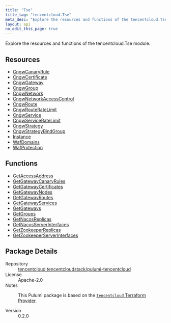 ```yaml
---
title: "Tse"
title_tag: "tencentcloud.Tse"
meta_desc: "Explore the resources and functions of the tencentcloud.Tse module."
layout: api
no_edit_this_page: true
---
```


<!-- WARNING: this file was generated by Pulumi Docs Generator. -->
<!-- Do not edit by hand unless you're certain you know what you are doing! -->

Explore the resources and functions of the tencentcloud.Tse module.

<h2 id="resources">Resources</h2>
<ul class="api">
    <li><a href="cngwcanaryrule/" title="CngwCanaryRule"><span class="api-symbol api-symbol--resource"></span>CngwCanaryRule</a></li>
    <li><a href="cngwcertificate/" title="CngwCertificate"><span class="api-symbol api-symbol--resource"></span>CngwCertificate</a></li>
    <li><a href="cngwgateway/" title="CngwGateway"><span class="api-symbol api-symbol--resource"></span>CngwGateway</a></li>
    <li><a href="cngwgroup/" title="CngwGroup"><span class="api-symbol api-symbol--resource"></span>CngwGroup</a></li>
    <li><a href="cngwnetwork/" title="CngwNetwork"><span class="api-symbol api-symbol--resource"></span>CngwNetwork</a></li>
    <li><a href="cngwnetworkaccesscontrol/" title="CngwNetworkAccessControl"><span class="api-symbol api-symbol--resource"></span>CngwNetworkAccessControl</a></li>
    <li><a href="cngwroute/" title="CngwRoute"><span class="api-symbol api-symbol--resource"></span>CngwRoute</a></li>
    <li><a href="cngwrouteratelimit/" title="CngwRouteRateLimit"><span class="api-symbol api-symbol--resource"></span>CngwRouteRateLimit</a></li>
    <li><a href="cngwservice/" title="CngwService"><span class="api-symbol api-symbol--resource"></span>CngwService</a></li>
    <li><a href="cngwserviceratelimit/" title="CngwServiceRateLimit"><span class="api-symbol api-symbol--resource"></span>CngwServiceRateLimit</a></li>
    <li><a href="cngwstrategy/" title="CngwStrategy"><span class="api-symbol api-symbol--resource"></span>CngwStrategy</a></li>
    <li><a href="cngwstrategybindgroup/" title="CngwStrategyBindGroup"><span class="api-symbol api-symbol--resource"></span>CngwStrategyBindGroup</a></li>
    <li><a href="instance/" title="Instance"><span class="api-symbol api-symbol--resource"></span>Instance</a></li>
    <li><a href="wafdomains/" title="WafDomains"><span class="api-symbol api-symbol--resource"></span>WafDomains</a></li>
    <li><a href="wafprotection/" title="WafProtection"><span class="api-symbol api-symbol--resource"></span>WafProtection</a></li>
</ul>

<h2 id="functions">Functions</h2>
<ul class="api">
    <li><a href="getaccessaddress/" title="GetAccessAddress"><span class="api-symbol api-symbol--function"></span>GetAccessAddress</a></li>
    <li><a href="getgatewaycanaryrules/" title="GetGatewayCanaryRules"><span class="api-symbol api-symbol--function"></span>GetGatewayCanaryRules</a></li>
    <li><a href="getgatewaycertificates/" title="GetGatewayCertificates"><span class="api-symbol api-symbol--function"></span>GetGatewayCertificates</a></li>
    <li><a href="getgatewaynodes/" title="GetGatewayNodes"><span class="api-symbol api-symbol--function"></span>GetGatewayNodes</a></li>
    <li><a href="getgatewayroutes/" title="GetGatewayRoutes"><span class="api-symbol api-symbol--function"></span>GetGatewayRoutes</a></li>
    <li><a href="getgatewayservices/" title="GetGatewayServices"><span class="api-symbol api-symbol--function"></span>GetGatewayServices</a></li>
    <li><a href="getgateways/" title="GetGateways"><span class="api-symbol api-symbol--function"></span>GetGateways</a></li>
    <li><a href="getgroups/" title="GetGroups"><span class="api-symbol api-symbol--function"></span>GetGroups</a></li>
    <li><a href="getnacosreplicas/" title="GetNacosReplicas"><span class="api-symbol api-symbol--function"></span>GetNacosReplicas</a></li>
    <li><a href="getnacosserverinterfaces/" title="GetNacosServerInterfaces"><span class="api-symbol api-symbol--function"></span>GetNacosServerInterfaces</a></li>
    <li><a href="getzookeeperreplicas/" title="GetZookeeperReplicas"><span class="api-symbol api-symbol--function"></span>GetZookeeperReplicas</a></li>
    <li><a href="getzookeeperserverinterfaces/" title="GetZookeeperServerInterfaces"><span class="api-symbol api-symbol--function"></span>GetZookeeperServerInterfaces</a></li>
</ul>

<h2 id="package-details">Package Details</h2>
<dl class="package-details">
	<dt>Repository</dt>
	<dd><a href="https://github.com/tencentcloudstack/pulumi-tencentcloud">tencentcloud tencentcloudstack/pulumi-tencentcloud</a></dd>
	<dt>License</dt>
	<dd>Apache-2.0</dd>
	<dt>Notes</dt>
	<dd><p>This Pulumi package is based on the <a href="https://github.com/tencentcloudstack/terraform-provider-tencentcloud"><code>tencentcloud</code> Terraform Provider</a>.</p>
</dd>
	<dt>Version</dt>
	<dd>0.2.0</dd>
</dl>

